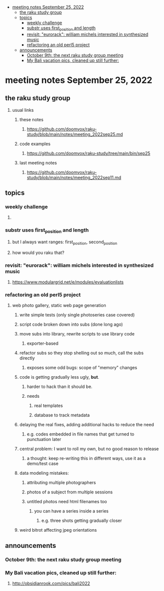 - [meeting notes September 25, 2022](#org16d12b9)
  - [the raku study group](#orgf133873)
  - [topics](#org677f00b)
    - [weekly challenge](#org35e6e97)
    - [substr uses first<sub>position</sub> and length](#org281dd4d)
    - [revisit: "eurorack": william michels interested in synthesized music](#org7096f13)
    - [refactoring an old perl5 project](#org85783f1)
  - [announcements](#orgf991764)
    - [October 9th: the next raku study group meeting](#org462c3c3)
    - [My Bali vacation pics, cleaned up still further:](#org4ad8c78)


<a id="org16d12b9"></a>

# meeting notes September 25, 2022


<a id="orgf133873"></a>

## the raku study group

1.  usual links

    1.  these notes
    
        1.  <https://github.com/doomvox/raku-study/blob/main/notes/meeting_2022sep25.md>
    
    2.  code examples
    
        1.  <https://github.com/doomvox/raku-study/tree/main/bin/sep25>
    
    3.  last meeting notes
    
        1.  <https://github.com/doomvox/raku-study/blob/main/notes/meeting_2022sep11.md>


<a id="org677f00b"></a>

## topics


<a id="org35e6e97"></a>

### weekly challenge

1.  


<a id="org281dd4d"></a>

### substr uses first<sub>position</sub> and length

1.  but I always want ranges: first<sub>position</sub>, second<sub>position</sub>

2.  how would you raku that?


<a id="org7096f13"></a>

### revisit: "eurorack": william michels interested in synthesized music

1.  <https://www.modulargrid.net/e/modules/evaluationlists>


<a id="org85783f1"></a>

### refactoring an old perl5 project

1.  web photo gallery, static web page generation

    1.  write simple tests (only single photoseries case covered)
    
    2.  script code broken down into subs (done long ago)
    
    3.  move subs into library, rewrite scripts to use library code
    
        1.  exporter-based
    
    4.  refactor subs so they stop shelling out so much, call the subs directly
    
        1.  exposes some odd bugs: scope of "memory" changes
    
    5.  code is getting gradually less ugly, **but**.
    
        1.  harder to hack than it should be.
        
        2.  needs
        
            1.  real templates
            
            2.  database to track metadata
    
    6.  delaying the real fixes, adding additional hacks to reduce the need
    
        1.  e.g. codes embedded in file names that get turned to punctuation later
    
    7.  central problem: I want to roll my own, but no good reason to release
    
        1.  a thought: keep re-writing this in different ways, use it as a demo/test case
    
    8.  data modeling mistakes:
    
        1.  attributing multiple photographers
        
        2.  photos of a subject from multiple sessions
        
        3.  untitled photos need html filenames too
        
            1.  you can have a series inside a series
            
                1.  e.g. three shots getting gradually closer
    
    9.  weird bitrot affecting jpeg orientations


<a id="orgf991764"></a>

## announcements


<a id="org462c3c3"></a>

### October 9th: the next raku study group meeting


<a id="org4ad8c78"></a>

### My Bali vacation pics, cleaned up still further:

1.  <http://obsidianrook.com/pics/bali2022>
